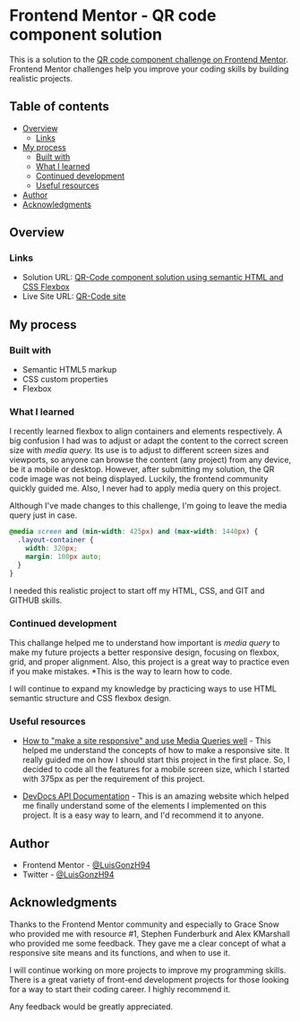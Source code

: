 # Frontend Mentor - QR code component solution

This is a solution to the [QR code component challenge on Frontend Mentor](https://www.frontendmentor.io/challenges/qr-code-component-iux_sIO_H). Frontend Mentor challenges help you improve your coding skills by building realistic projects. 

## Table of contents

- [Overview](#overview)
  - [Links](#links)
- [My process](#my-process)
  - [Built with](#built-with)
  - [What I learned](#what-i-learned)
  - [Continued development](#continued-development)
  - [Useful resources](#useful-resources)
- [Author](#author)
- [Acknowledgments](#acknowledgments)

## Overview

### Links

- Solution URL: [QR-Code component solution using semantic HTML and CSS Flexbox](https://www.frontendmentor.io/solutions/qrcode-component-solution-using-semantic-html-and-css-flexbox--EkDnWufBQ)
- Live Site URL: [QR-Code site](https://luisgonzh94.github.io/qr-code-component/)

## My process

### Built with

- Semantic HTML5 markup
- CSS custom properties
- Flexbox

### What I learned

I recently learned flexbox to align containers and elements respectively. A big confusion I had was to adjust or adapt the content to the correct screen size with *media query.* Its use is to adjust to different screen sizes and viewports, so anyone can browse the content (any project) from any device, be it a mobile or desktop. However, after submitting my solution, the QR code image was not being displayed. Luckily, the frontend community quickly guided me. Also, I never had to apply media query on this project. 

Although I've made changes to this challenge, I'm going to leave the media query just in case.

```css
@media screen and (min-width: 425px) and (max-width: 1440px) {
  .layout-container {
    width: 320px;
    margin: 100px auto;
  }
}
```

I needed this realistic project to start off my HTML, CSS, and GIT and GITHUB skills.

### Continued development

This challange helped me to understand how important is *media query* to make my future projects a better responsive design, focusing on flexbox, grid, and proper alignment. Also, this project is a great way to practice even if you make mistakes. *This is the way to learn how to code.

I will continue to expand my knowledge by practicing ways to use HTML semantic structure and CSS flexbox design.

### Useful resources

- [How to "make a site responsive" and use Media Queries well](https://fedmentor.dev/posts/responsive-meaning/) - This helped me understand the concepts of how to make a responsive site. It really guided me on how I should start this project in the first place. So, I decided to code all the features for a mobile screen size, which I started with 375px as per the requirement of this project.

- [DevDocs API Documentation](https://devdocs.io/) - This is an amazing website which helped me finally understand some of the elements I implemented on this project. It is a easy way to learn, and I'd recommend it to anyone.

## Author

- Frontend Mentor - [@LuisGonzH94](https://www.frontendmentor.io/profile/LuisGonzH94)
- Twitter - [@LuisGonzH94](https://twitter.com/LuisGonzH94)

## Acknowledgments

Thanks to the Frontend Mentor community and especially to Grace Snow who provided me with resource #1,  Stephen Funderburk and Alex KMarshall who provided me some feedback. They gave me a clear concept of what a responsive site means and its functions, and when to use it. 

I will continue working on more projects to improve my programming skills. There is a great variety of front-end development projects for those looking for a way to start their coding career. I highly recommend it. 

Any feedback would be greatly appreciated.
